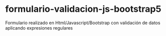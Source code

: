 # formulario-validacion-js-bootstrap5
Formulario realizado en Html/Javascript/Bootstrap con validación de datos aplicando expresiones regulares

